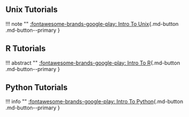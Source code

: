 ## Unix Tutorials

!!! note ""
    [:fontawesome-brands-google-play: Intro To Unix](./intro-to-unix/intro-to-unix.md){.md-button .md-button--primary }

## R Tutorials

!!! abstract ""
    [:fontawesome-brands-google-play: Intro To R](./intro-to-r/r-ondemand.md){.md-button .md-button--primary }

## Python Tutorials

!!! info ""
    [:fontawesome-brands-google-play: Intro To Python](./intro-to-python/python-ondemand.md){.md-button .md-button--primary }
